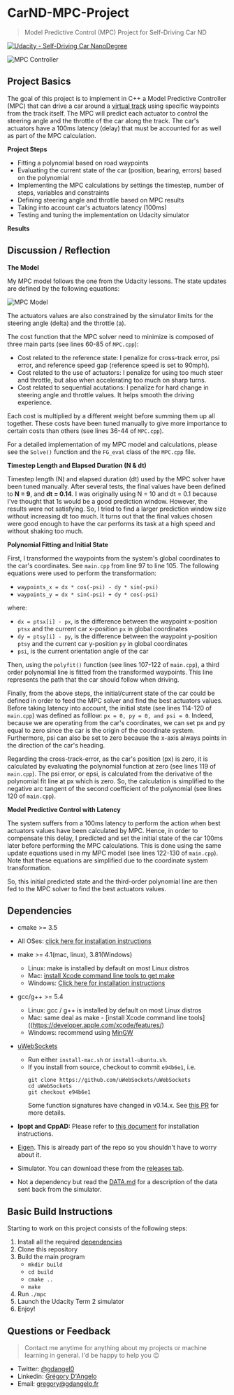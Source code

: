 # CarND-MPC-Project

> Model Predictive Control (MPC) Project for Self-Driving Car ND

[![Udacity - Self-Driving Car NanoDegree](https://s3.amazonaws.com/udacity-sdc/github/shield-carnd.svg)](http://www.udacity.com/drive)

![MPC Controller]()

## Project Basics

The goal of this project is to implement in C++ a Model Predictive Controller (MPC) that can drive a car around a [virtual track](https://github.com/udacity/self-driving-car-sim/releases) using specific waypoints from the track itself. The MPC will predict each actuator to control the steering angle and the throttle of the car along the track. The car's actuators have a 100ms latency (delay) that must be accounted for as well as part of the MPC calculation.

**Project Steps**

- Fitting a polynomial based on road waypoints 
- Evaluating the current state of the car (position, bearing, errors) based on the polynomial
- Implementing the MPC calculations by settings the timestep, number of steps, variables and constraints
- Defining steering angle and throtlle based on MPC results
- Taking into account car's actuators latency (100ms)
- Testing and tuning the implementation on Udacity simulator

**Results**



## Discussion / Reflection

**The Model**

My MPC model follows the one from the Udacity lessons. The state updates are defined by the following equations:

![MPC Model](https://user-images.githubusercontent.com/4352286/37605262-316d5b8c-2b69-11e8-9436-c3f5ec897876.png)

The actuators values are also constrained by the simulator limits for the steering angle (delta) and the throttle (a).

The cost function that the MPC solver need to minimize is composed of three main parts (see lines 60-85 of `MPC.cpp`):

- Cost related to the reference state: I penalize for cross-track error, psi error, and reference speed gap (reference speed is set to 90mph).
- Cost related to the use of actuators: I penalize for using too much steer and throttle, but also when accelerating too much on sharp turns.
- Cost related to sequential acutations: I penalize for hard change in steering angle and throttle values. It helps smooth the driving experience.

Each cost is multiplied by a different weight before summing them up all together. These costs have been tuned manually to give more importance to certain costs than others (see lines 36-44 of `MPC.cpp`). 

For a detailed implementation of my MPC model and calculations, please see the `Solve()` function and the `FG_eval` class of the `MPC.cpp` file.

**Timestep Length and Elapsed Duration (N & dt)**

Timestep length (N) and elapsed duration (dt) used by the MPC solver have been tuned manually. After several tests, the final values have been defined to **N = 9**, and **dt = 0.14**. I was originally using N = 10 and dt = 0.1 because I've thought that 1s would be a good prediction window. However, the results were not satisfying. So, I tried to find a larger prediction window size without increasing dt too much. It turns out that the final values chosen were good enough to have the car performs its task at a high speed and without shaking too much.

**Polynomial Fitting and Initial State**

First, I transformed the waypoints from the system's global coordinates to the car's coordinates. See `main.cpp` from line 97 to line 105. The following equations were used to perform the transformation:

- `waypoints_x = dx * cos(-psi) - dy * sin(-psi)`
- `waypoints_y = dx * sin(-psi) + dy * cos(-psi)`

where:

- `dx = ptsx[i] - px`, is the difference between the waypoint x-position `ptsx` and the current car x-position `px` in global coordinates
- `dy = ptsy[i] - py`, is the difference between the waypoint y-position `ptsy` and the current car y-position `py` in global coordinates
- `psi`, is the current orientation angle of the car

Then, using the `polyfit()` function (see lines 107-122 of `main.cpp`), a third order polynomial line is fitted from the transformed waypoints. This line represents the path that the car should follow when driving.

Finally, from the above steps, the initial/current state of the car could be defined in order to feed the MPC solver and find the best actuators values. Before taking latency into account, the initial state (see lines 114-120 of `main.cpp`) was defined as folllow:  `px = 0, py = 0, and psi = 0`. Indeed, because we are operating from the car's coordinates, we can set px and py equal to zero since the car is the origin of the coordinate system. Furthermore, psi can also be set to zero because the x-axis always points in the direction of the car's heading.

Regarding the cross-track-error, as the car's position (px) is zero, it is calculated by evaluating the polynomial function at zero (see lines 119 of `main.cpp`). The psi error, or epsi, is calculated from the derivative of the polynomial fit line at px which is zero. So, the calculation is simplified to the negative arc tangent of the second coefficient of the polynomial (see lines 120 of `main.cpp`).

**Model Predictive Control with Latency**

The system suffers from a 100ms latency to perform the action when best actuators values have been calculated by MPC. Hence, in order to compensate this delay, I predicted and set the initial state of the car 100ms later before performing the MPC calculations. This is done using the same update equations used in my MPC model (see lines 122-130 of `main.cpp`). Note that these equations are simplified due to the coordinate system transformation.

So, this initial predicted state and the third-order polynomial line are then fed to the MPC solver to find the best actuators values.

## Dependencies

* cmake >= 3.5
 * All OSes: [click here for installation instructions](https://cmake.org/install/)
* make >= 4.1(mac, linux), 3.81(Windows)
  * Linux: make is installed by default on most Linux distros
  * Mac: [install Xcode command line tools to get make](https://developer.apple.com/xcode/features/)
  * Windows: [Click here for installation instructions](http://gnuwin32.sourceforge.net/packages/make.htm)
* gcc/g++ >= 5.4
  * Linux: gcc / g++ is installed by default on most Linux distros
  * Mac: same deal as make - [install Xcode command line tools]((https://developer.apple.com/xcode/features/)
  * Windows: recommend using [MinGW](http://www.mingw.org/)
* [uWebSockets](https://github.com/uWebSockets/uWebSockets)
  * Run either `install-mac.sh` or `install-ubuntu.sh`.
  * If you install from source, checkout to commit `e94b6e1`, i.e.
    ```
    git clone https://github.com/uWebSockets/uWebSockets
    cd uWebSockets
    git checkout e94b6e1
    ```
    Some function signatures have changed in v0.14.x. See [this PR](https://github.com/udacity/CarND-MPC-Project/pull/3) for more details.

* **Ipopt and CppAD:** Please refer to [this document](https://github.com/udacity/CarND-MPC-Project/blob/master/install_Ipopt_CppAD.md) for installation instructions.
* [Eigen](http://eigen.tuxfamily.org/index.php?title=Main_Page). This is already part of the repo so you shouldn't have to worry about it.
* Simulator. You can download these from the [releases tab](https://github.com/udacity/self-driving-car-sim/releases).
* Not a dependency but read the [DATA.md](./DATA.md) for a description of the data sent back from the simulator.

## Basic Build Instructions
Starting to work on this project consists of the following steps:

1. Install all the required [dependencies](#dependencies)
2. Clone this repository
3. Build the main program 
    - `mkdir build`
    - `cd build`
    - `cmake ..`
    - `make`
4. Run `./mpc`
5. Launch the Udacity Term 2 simulator
6. Enjoy!

## Questions or Feedback

> Contact me anytime for anything about my projects or machine learning in general. I'd be happy to help you :wink:

* Twitter: [@gdangel0](https://twitter.com/gdangel0)
* Linkedin: [Grégory D'Angelo](https://www.linkedin.com/in/gregorydangelo)
* Email: [gregory@gdangelo.fr](mailto:gregory@gdangelo.fr)
